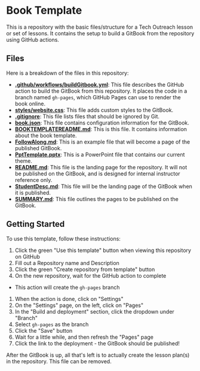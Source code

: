 # Book Template
This is a repository with the basic files/structure for a Tech Outreach lesson or set of lessons. It contains the setup to build a GitBook from the repository using GitHub actions.

## Files
Here is a breakdown of the files in this repository:

- [**.github/workflows/buildGitbook.yml**](.github/workflows/buildGitbook.yml): This file describes the GitHub action to build the GitBook from this repository. It places the code in a branch named `gh-pages`, which GitHub Pages can use to render the book online.
- [**styles/website.css**](styles/website.css): This file adds custom styles to the GitBook.
- [**.gitignore**](.gitignore): This file lists files that should be ignored by Git.
- [**book.json**](book.json): This file contains configuration information for the GitBook.
- [**BOOKTEMPLATEREADME.md**](BOOKTEMPLATEREADME.md): This is this file. It contains information about the book template.
- [**FollowAlong.md**](FollowAlong.md): This is an example file that will become a page of the published GitBook.
- [**PptTemplate.pptx**](PptTemplate.pptx): This is a PowerPoint file that contains our current theme.
- [**README.md**](README.md): This file is the landing page for the repository. It will not be published on the GitBook, and is designed for internal instructor reference only.
- [**StudentDesc.md**](StudentDesc.md): This file will be the landing page of the GitBook when it is published.
- [**SUMMARY.md**](SUMMARY.md): This file outlines the pages to be published on the GitBook.

## Getting Started
To use this template, follow these instructions:

1. Click the green "Use this template" button when viewing this repository on GitHub
1. Fill out a Repository name and Description
1. Click the green "Create repository from template" button
1. On the new repository, wait for the GitHub action to complete
  - This action will create the `gh-pages` branch
1. When the action is done, click on "Settings"
1. On the "Settings" page, on the left, click on "Pages"
1. In the "Build and deployment" section, click the dropdown under "Branch"
1. Select `gh-pages` as the branch
1. Click the "Save" button
1. Wait for a little while, and then refresh the "Pages" page
1. Click the link to the deployment - the GitBook should be published!

After the GitBook is up, all that's left is to actually create the lesson plan(s) in the repository. This file can be removed.